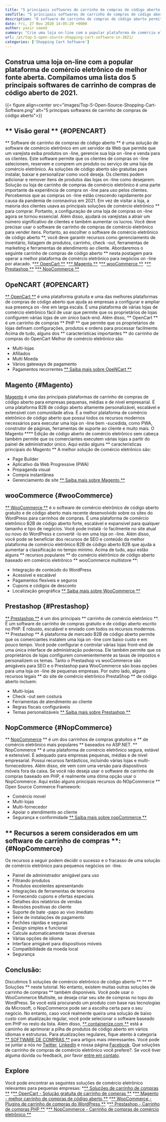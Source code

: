```yaml
---
title: "5 principais softwares de carrinho de compras de código aberto em 2021" 
seoTitle: "5 principais softwares de carrinho de compras de código aberto em 2021" 
description: "O software de carrinho de compras de código aberto permite configurar um site de comércio eletrônico on-line de baixo custo para o seu negócio. Vamos revisar os 5 principais carrinhos de compras de freeware." 
date: Fri, 27 Nov 2020 14:05:20 +0000
author: yasir saeed
summary: "Crie uma loja on-line com a popular plataforma de comércio eletrônico de melhor fonte aberta. Compilamos uma lista dos 5 principais softwares de carrinho de compras de código aberto de 2021." 
url: /pt/top-5-open-source-shopping-cart-software-in-2021/
categories: ['Shopping Cart Software']
---
```


## Construa uma loja on-line com a popular plataforma de comércio eletrônico de melhor fonte aberta. Compilamos uma lista dos 5 principais softwares de carrinho de compras de código aberto de 2021.

{{< figure align=center src="images/Top-5-Open-Source-Shopping-Cart-Software.png" alt="5 principais softwares de carrinho de compras de código aberto">}}


## ** Visão geral ** {#OPENCART}
** Software de carrinho de compras de código aberto ** é uma solução de software de comércio eletrônico em um servidor da Web que permite que um varejista exiba produtos on -line, gerencie sua loja on -line e venda para os clientes. Este software permite que os clientes de compras on -line selecionem, reservem e comprem um produto ou serviço de uma loja de comércio eletrônico. As soluções de código aberto são gratuitas para instalar, baixar e personalizar como você deseja. Os clientes podem adicionar e remover itens de produtos das lojas on -line como desejarem. Solução ou loja de carrinho de compras de comércio eletrônico é uma parte importante da experiência de compra on -line para uso pelos clientes.
Percebemos que as compras on -line estão crescendo rapidamente por causa da pandemia de coronavírus em 2021. Em vez de visitar a loja, a maioria dos clientes usava as principais soluções de comércio eletrônico ** para comprar. Portanto, a configuração de uma loja de compras on -line agora se tornou essencial. Além disso, ajudará os varejistas a atrair um número significativo de clientes e também aumentar os lucros. Você deve precisar usar o software de carrinho de compras de comércio eletrônico para vender itens. Portanto, ao escolher o software de comércio eletrônico de código aberto **, você deve garantir recursos como gerenciamento de inventário, listagem de produtos, carrinho, check -out, ferramentas de marketing e ferramentas de atendimento ao cliente.
Abordaremos o seguinte carrinho de compras de código aberto ** nesta postagem para operar a melhor plataforma de comércio eletrônico para negócios on -line por atacado.
  *[** OpenCart **][1]
  *[** Magento **][2]
  *[** wooCommerce **][3]
  *[** Prestashop **][4]
  *[** NopCommerce **][5]

## OpeNCART {#OPENCART}
[** OpenCart **][6] é uma plataforma gratuita e uma das melhores plataformas de compras de código aberto que ajuda as empresas a configurar e ampliar sua presença on -line em larga escala. É uma plataforma de várias lojas de comércio eletrônico fácil de usar que permite que os proprietários de lojas configurem várias lojas de um único back-end. Além disso, ** OpenCart ** é um carrinho de compras ** PHP ** que permite que os proprietários de lojas definam configurações, produtos e ordens para processar facilmente.
Acima de tudo, alguns dos ** características importantes ** do carrinho de compras do OpenCart Melhor de comércio eletrônico são:
  * Multi-lojas
  * Afiliados
  * Multi Moeda
  * Vários gateways de pagamento
  * Pagamentos recorrentes
[** Saiba mais sobre OpeNCart **][7]

## Magento {#Magento}
[Magento][8] é uma das principais plataformas de carrinho de compras de código aberto para empresas pequenas, médias e de nível empresarial. É uma plataforma B2B de código aberto altamente personalizável, escalável e extensível com comunidade ativa. É a melhor plataforma de comércio eletrônico de código aberto que possui todos os recursos modernos necessários para executar uma loja on -line bem -sucedida, como PWA, construtor de páginas, ferramentas de suporte ao cliente e muito mais. O Magento **** Edição de código aberto de comércio eletrônico sem cabeça também permite que os comerciantes executem várias lojas a partir do painel de administrador único.
Aqui estão alguns ** características principais do Magento ** A melhor solução de comércio eletrônico são:
  * Page Builder
  * Aplicativo da Web Progressive (PWA)
  * Propaganda visual
  * Compra instantânea
  * Gerenciamento de site
[** Saiba mais sobre Magento **][8]

## wooCommerce {#wooCommerce}
[** WooCommerce **][9] é o software de comércio eletrônico de código aberto gratuito e de código aberto mais recente desenvolvido sobre os sites do WordPress para carrinhos de compras. É uma plataforma de comércio eletrônico B2B de código aberto forte, escalável e expansível para qualquer tamanho e tipo de negócios. Você pode instalá -lo facilmente no site atual ou novo do WordPress e convertê -lo em uma loja on -line. Além disso, você pode se beneficiar dos recursos de SEO e conteúdo da melhor plataforma de comércio eletrônico B2B de código aberto B2B que ajuda a aumentar a classificação no tempo mínimo.
Acima de tudo, aqui estão alguns ** recursos populares ** do comércio eletrônico de código aberto baseado em comércio eletrônico ** wooCommerce multistore **:
  * Integração de conteúdo do WordPress
  * Acessível e escalável
  * Pagamentos flexíveis e seguros
  * Cupons e códigos de desconto
  * Localização geográfica
[** Saiba mais sobre WooCommerce **][10]

## Prestashop {#Prestashop}
[** Prestashop **][11] é um dos principais ** carrinho de comércio eletrônico **. É um software de carrinho de compras gratuito e de código aberto escrito no PHP. É robusto, escalável e enviado com todos os recursos modernos. ** Prestashop ** A plataforma de mercado B2B de código aberto permite que os comerciantes instalem uma loja on -line com baixo custo e em pouco tempo. Você pode configurar e controlar várias lojas front-end de uma única interface de administração poderosa. Ele também permite que os proprietários de lojas configurem convenientemente as taxas de impostos e personalizem os temas. Tanto o Prestashop vs wooCommerce são amigáveis ​​para SEO e o Prestashop para WooCommerce são boas opções para uma loja on -line de pequenas empresas.
Por outro lado, alguns recursos legais ** do site de comércio eletrônico PrestaShop ** de código aberto incluem:
  * Multi-lojas
  * Check -out sem costura
  * Ferramentas de atendimento ao cliente
  * Regras fiscais configuráveis
  * Temas personalizáveis
[** Saiba mais sobre Prestashop **][12]

## NopCommerce {#NopCommerce}
** [NopCommerce][13] ** é um dos carrinhos de compras gratuitos e ** de comércio eletrônico mais populares ** baseados no ASP.NET. ** NopCommerce ** é uma plataforma de comércio eletrônico segura, estável e extensível. É adequado para empresas pequenas, médias e de nível empresarial. Possui recursos fantásticos, incluindo várias lojas e multi-fornecedores. Além disso, ele vem com uma versão para dispositivos móveis fora da caixa. Se você não deseja usar o software de carrinho de compras baseado em PHP, é realmente uma ótima opção usar o NopCommerce.
Aqui estão alguns principais recursos do NOpCommerce ** Open Source Commerce Framework:
  * Comércio movel
  * Multi-lojas
  * Multi-fornecedor
  * Apoiar o atendimento ao cliente
  * Segurança e conformidade
[** Saiba mais sobre nopCommerce **][14]

## ** Recursos a serem considerados em um software de carrinho de compras **: {#NopCommerce}
Os recursos a seguir podem decidir o sucesso e o fracasso de uma solução de comércio eletrônico para pequenos negócios on -line.
  * Painel de administrador amigável para uso
  * Filtrando produtos
  * Produtos excelentes apresentando
  * Integrações de ferramentas de terceiros
  * Fornecendo cupons e ofertas especiais
  * Detalhes dos relatórios de vendas
  * Revisões positivas do cliente
  * Suporte de bate -papo ao vivo imediato
  * Série de instalações de pagamento
  * Fechões rápidas e seguras
  * Design simples e funcional
  * Calcule automaticamente taxas diversas
  * Várias opções de idioma
  * Interface amigável para dispositivos móveis
  * Compatibilidade da moeda local
  * Segurança

## Conclusão:
Discutimos 5 soluções de comércio eletrônico de código aberto ** ** ** Soluções ** neste tutorial. No entanto, existem muitas outras soluções de carrinho de compras ** também disponíveis. Você pode usar o WooCommerce Multisite, se deseja criar seu site de compras no topo do WordPress. Se você está procurando um produto com base nas tecnologias da Microsoft, o NopCommerce pode ser a escolha certa para o seu negócio. No entanto, caso você realmente queira uma solução de baixo custo com atualização regular, você pode selecionar o software baseado em PHP no resto da lista.
Além disso, [** containerize.com **][15] está a caminho de aprimorar a pilha de produtos de código aberto em vários idiomas e estruturas. Para atualizações regulares, fique atento à categoria [** SOFTWARE DE COMPRAS **][16] para artigos mais interessantes. Você pode se juntar a nós no [Twitter][17], [LinkedIn][18] e nossa página [Facebook][19]. Que soluções de carrinho de compras de comércio eletrônico você prefere?. Se você tiver alguma dúvida ou feedback, por favor [entre em contato][20].

## Explore
Você pode encontrar as seguintes soluções de comércio eletrônico relevantes para pequenas empresas:
  *[** Soluções de carrinho de compras **][21]
  *[** OpenCart - Solução gratuita de carrinho de compras **][22]
  *[** Magento - melhor carrinho de compras de código aberto **][23]
  *[** WooCommerce - Plugins de carrinho de compras do WordPress **][24]
  *[** Prestashop - Carrinho de compras PHP **][25]
  *[** NopCommerce - Carrinho de compras de comércio eletrônico **][26]

  
[1]: #OpenCart
[2]: #Magento
[3]: #WooCommerce
[4]: #PrestaShop
[5]: #nopCommerce
[6]: https://products.containerize.com/ecommerce/opencart/
[7]: https://www.opencart.com/
[8]: https://magento.com/
[9]: https://products.containerize.com/ecommerce/woocommerce/
[10]: https://woocommerce.com/
[11]: https://products.containerize.com/ecommerce/prestashop/
[12]: https://www.prestashop.com/
[13]: https://products.containerize.com/ecommerce/nopcommerce/
[14]: https://www.nopcommerce.com/
[15]: https://www.containerize.com/
[16]: https://blog.containerize.com/category/shopping-cart-software
[17]: https://twitter.com/containerize_co
[18]: https://www.linkedin.com/company/containerize/
[19]: http://facebook.com/containerize
[20]: mailto:yasir.saeed@aspose.com
[21]: https://products.containerize.com/ecommerce
[22]: https://products.containerize.com/ecommerce/opencart
[23]: https://products.containerize.com/ecommerce/magento
[24]: https://products.containerize.com/ecommerce/woocommerce
[25]: https://products.containerize.com/ecommerce/prestashop
[26]: https://products.containerize.com/ecommerce/nopcommerce
